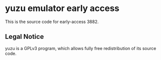 yuzu emulator early access
=============

This is the source code for early-access 3882.

## Legal Notice

yuzu is a GPLv3 program, which allows fully free redistribution of its source code.